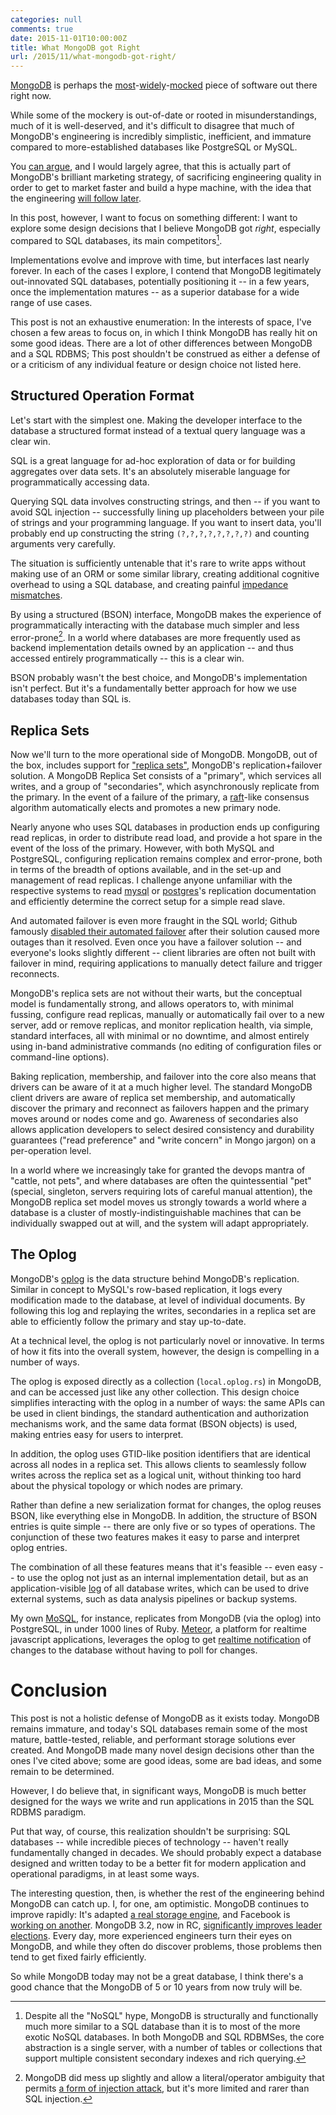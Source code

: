 ```yaml
---
categories: null
comments: true
date: 2015-11-01T10:00:00Z
title: What MongoDB got Right
url: /2015/11/what-mongodb-got-right/
---
```


[MongoDB][mongo] is perhaps the
[most][webscale]-[widely][broken-by-design]-[mocked][mongodbfacts]
piece of software out there right now.

While some of the mockery is out-of-date or rooted in
misunderstandings, much of it is well-deserved, and it's difficult to
disagree that much of MongoDB's engineering is incredibly simplistic,
inefficient, and immature compared to more-established databases like
PostgreSQL or MySQL.

You [can argue][genius], and I would largely agree, that this is
actually part of MongoDB's brilliant marketing strategy, of
sacrificing engineering quality in order to get to market faster and
build a hype machine, with the idea that the engineering
[will follow later][wiredtiger].

In this post, however, I want to focus on something different: I want
to explore some design decisions that I believe MongoDB got *right*,
especially compared to SQL databases, its main competitors[^sql].

Implementations evolve and improve with time, but interfaces last
nearly forever. In each of the cases I explore, I contend that MongoDB
legitimately out-innovated SQL databases, potentially positioning it
-- in a few years, once the implementation matures -- as a superior
database for a wide range of use cases.

This post is not an exhaustive enumeration: In the interests of space,
I've chosen a few areas to focus on, in which I think MongoDB has
really hit on some good ideas. There are a lot of other differences
between MongoDB and a SQL RDBMS; This post shouldn't be construed as
either a defense of or a criticism of any individual feature or design
choice not listed here.

[mongo]: https://www.mongodb.org/
[webscale]: http://www.mongodb-is-web-scale.com/
[broken-by-design]: http://hackingdistributed.com/2013/01/29/mongo-ft/
[random-log]: http://stackoverflow.com/questions/16833100/why-does-the-mongodb-java-driver-use-a-random-number-generator-in-a-conditional
[mongodbfacts]: https://twitter.com/mongodbfacts
[genius]: http://nyeggen.com/post/2013-10-18-the-genius-and-folly-of-mongodb/
[wiredtiger]: https://www.mongodb.com/press/wired-tiger

## Structured Operation Format

Let's start with the simplest one. Making the developer interface to
the database a structured format instead of a textual query language
was a clear win.

SQL is a great language for ad-hoc exploration of data or for building
aggregates over data sets. It's an absolutely miserable language for
programmatically accessing data.

Querying SQL data involves constructing strings, and then -- if you
want to avoid SQL injection -- successfully lining up placeholders
between your pile of strings and your programming language. If you
want to insert data, you'll probably end up constructing the string
`(?,?,?,?,?,?,?,?)` and counting arguments very carefully.

The situation is sufficiently untenable that it's rare to write apps
without making use of an ORM or some similar library, creating
additional cognitive overhead to using a SQL database, and creating
painful [impedance mismatches][impedance].

By using a structured (BSON) interface, MongoDB makes the experience
of programmatically interacting with the database much simpler and
less error-prone[^injection]. In a world where databases are more
frequently used as backend implementation details owned by an
application -- and thus accessed entirely programmatically -- this is
a clear win.

BSON probably wasn't the best choice, and MongoDB's implementation
isn't perfect. But it's a fundamentally better approach for how we use
databases today than SQL is.

[impedance]: https://en.wikipedia.org/wiki/Object-relational_impedance_mismatch

## Replica Sets

Now we'll turn to the more operational side of MongoDB. MongoDB, out
of the box, includes support for ["replica sets"][replset], MongoDB's
replication+failover solution. A MongoDB Replica Set consists of a
"primary", which services all writes, and a group of "secondaries",
which asynchronously replicate from the primary. In the event of a
failure of the primary, a [raft][raft]-like consensus algorithm
automatically elects and promotes a new primary node.

Nearly anyone who uses SQL databases in production ends up configuring
read replicas, in order to distribute read load, and provide a hot
spare in the event of the loss of the primary. However, with both
MySQL and PostgreSQL, configuring replication remains complex and
error-prone, both in terms of the breadth of options available, and in
the set-up and management of read replicas. I challenge anyone
unfamiliar with the respective systems to read
[mysql][mysql-replication] or [postgres][postgres-replication]'s
replication documentation and efficiently determine the correct setup
for a simple read slave.

And automated failover is even more fraught in the SQL world; Github
famously [disabled their automated failover][github-failover] after
their solution caused more outages than it resolved. Even once you
have a failover solution -- and everyone's looks slightly different --
client libraries are often not built with failover in mind, requiring
applications to manually detect failure and trigger reconnects.

MongoDB's replica sets are not without their warts, but the conceptual
model is fundamentally strong, and allows operators to, with minimal
fussing, configure read replicas, manually or automatically fail over
to a new server, add or remove replicas, and monitor replication
health, via simple, standard interfaces, all with minimal or no
downtime, and almost entirely using in-band administrative commands
(no editing of configuration files or command-line options).

Baking replication, membership, and failover into the core also means
that drivers can be aware of it at a much higher level. The standard
MongoDB client drivers are aware of replica set membership, and
automatically discover the primary and reconnect as failovers happen
and the primary moves around or nodes come and go. Awareness of
secondaries also allows application developers to select desired
consistency and durability guarantees ("read preference" and "write
concern" in Mongo jargon) on a per-operation level.

In a world where we increasingly take for granted the devops mantra of
"cattle, not pets", and where databases are often the quintessential
"pet" (special, singleton, servers requiring lots of careful manual
attention), the MongoDB replica set model moves us strongly towards a
world where a database is a cluster of mostly-indistinguishable
machines that can be individually swapped out at will, and the system
will adapt appropriately.

[replset]: https://docs.mongodb.org/manual/replication/
[raft]: https://raft.github.io/
[github-failover]: https://github.com/blog/1261-github-availability-this-week
[mysql-replication]: http://dev.mysql.com/doc/refman/5.7/en/replication.html
[postgres-replication]: https://wiki.postgresql.org/wiki/Replication,_Clustering,_and_Connection_Pooling

## The Oplog

MongoDB's [oplog][oplog] is the data structure behind MongoDB's
replication. Similar in concept to MySQL's row-based replication, it
logs every modification made to the database, at level of individual
documents. By following this log and replaying the writes, secondaries
in a replica set are able to efficiently follow the primary and stay
up-to-date.

At a technical level, the oplog is not particularly novel or
innovative. In terms of how it fits into the overall system, however,
the design is compelling in a number of ways.

The oplog is exposed directly as a collection (`local.oplog.rs`) in
MongoDB, and can be accessed just like any other collection. This
design choice simplifies interacting with the oplog in a number of
ways: the same APIs can be used in client bindings, the standard
authentication and authorization mechanisms work, and the same data
format (BSON objects) is used, making entries easy for users to
interpret.

In addition, the oplog uses GTID-like position identifiers that are
identical across all nodes in a replica set. This allows clients to
seamlessly follow writes across the replica set as a logical unit,
without thinking too hard about the physical topology or which nodes
are primary.

Rather than define a new serialization format for changes, the oplog
reuses BSON, like everything else in MongoDB. In addition, the
structure of BSON entries is quite simple -- there are only five or so
types of operations. The conjunction of these two features makes it
easy to parse and interpret oplog entries.

The combination of all these features means that it's feasible -- even
easy -- to use the oplog not just as an internal implementation
detail, but as an application-visible [log][log] of all database
writes, which can be used to drive external systems, such as data
analysis pipelines or backup systems.

My own [MoSQL][mosql], for instance, replicates from MongoDB (via the
oplog) into PostgreSQL, in under 1000 lines of Ruby. [Meteor][meteor],
a platform for realtime javascript applications, leverages the oplog
to get [realtime notification][meteor-oplog] of changes to the
database without having to poll for changes.

# Conclusion

This post is not a holistic defense of MongoDB as it exists
today. MongoDB remains immature, and today's SQL databases remain some
of the most mature, battle-tested, reliable, and performant storage
solutions ever created. And MongoDB made many novel design decisions
other than the ones I've cited above; some are good ideas, some are
bad ideas, and some remain to be determined.

However, I do believe that, in significant ways, MongoDB is much
better designed for the ways we write and run applications in 2015
than the SQL RDBMS paradigm.

Put that way, of course, this realization shouldn't be surprising: SQL
databases -- while incredible pieces of technology -- haven't really
fundamentally changed in decades. We should probably expect a database
designed and written today to be a better fit for modern application
and operational paradigms, in at least some ways.

The interesting question, then, is whether the rest of the engineering
behind MongoDB can catch up. I, for one, am optimistic. MongoDB
continues to improve rapidly: It's adapted
[a real storage engine][wiredtiger], and Facebook is
[working on another][mongo-rocks]. MongoDB 3.2, now in RC,
[significantly improves leader elections][mongo32-raft]. Every day,
more experienced engineers turn their eyes on MongoDB, and while they
often do discover problems, those problems then tend to get fixed
fairly efficiently.

So while MongoDB today may not be a great database, I think there's a
good chance that the MongoDB of 5 or 10 years from now truly will be.

[oplog]: https://docs.mongodb.org/manual/core/replica-set-oplog/
[log]: https://engineering.linkedin.com/distributed-systems/log-what-every-software-engineer-should-know-about-real-time-datas-unifying
[mosql]: https://github.com/stripe/mosql
[meteor]: https://www.meteor.com/
[meteor-oplog]: https://github.com/meteor/meteor/wiki/Oplog-Observe-Driver
[mongo-rocks]: http://blog.parse.com/announcements/mongodb-rocksdb-parse/
[mongo32-raft]: https://www.mongodb.com/presentations/replication-election-and-consensus-algorithm-refinements-for-mongodb-3-2

[^sql]: Despite all the "NoSQL" hype, MongoDB is structurally and
    functionally much more similar to a SQL database than it is to
    most of the more exotic NoSQL databases. In both MongoDB and SQL
    RDBMSes, the core abstraction is a single server, with a number of
    tables or collections that support multiple consistent secondary
    indexes and rich querying.

[^injection]: MongoDB did mess up slightly and allow a
    literal/operator ambiguity that permits
    [a form of injection attack][mongo-injection], but it's more
    limited and rarer than SQL injection.

[mongo-injection]: http://blog.websecurify.com/2014/08/hacking-nodejs-and-mongodb.html
